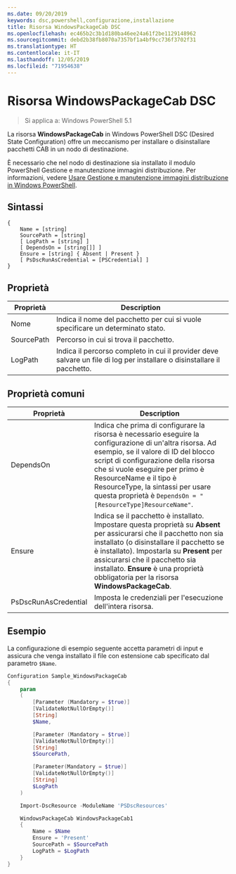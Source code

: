 ```yaml
---
ms.date: 09/20/2019
keywords: dsc,powershell,configurazione,installazione
title: Risorsa WindowsPackageCab DSC
ms.openlocfilehash: ec465b2c3b1d180ba46ee24a61f2be1129148962
ms.sourcegitcommit: debd2b38fb8070a7357bf1a4bf9cc736f3702f31
ms.translationtype: HT
ms.contentlocale: it-IT
ms.lasthandoff: 12/05/2019
ms.locfileid: "71954638"
---
```

# <a name="dsc-windowspackagecab-resource"></a>Risorsa WindowsPackageCab DSC

> Si applica a: Windows PowerShell 5.1

La risorsa **WindowsPackageCab** in Windows PowerShell DSC (Desired State Configuration) offre un meccanismo per installare o disinstallare pacchetti CAB in un nodo di destinazione.

È necessario che nel nodo di destinazione sia installato il modulo PowerShell Gestione e manutenzione immagini distribuzione. Per informazioni, vedere [Usare Gestione e manutenzione immagini distribuzione in Windows PowerShell](/windows-hardware/manufacture/desktop/use-dism-in-windows-powershell-s14).

## <a name="syntax"></a>Sintassi

```Syntax
{
    Name = [string]
    SourcePath = [string]
    [ LogPath = [string] ]
    [ DependsOn = [string[]] ]
    Ensure = [string] { Absent | Present }
    [ PsDscRunAsCredential = [PSCredential] ]
}
```

## <a name="properties"></a>Proprietà

|Proprietà |Description |
|---|---|
|Nome |Indica il nome del pacchetto per cui si vuole specificare un determinato stato. |
|SourcePath |Percorso in cui si trova il pacchetto. |
|LogPath |Indica il percorso completo in cui il provider deve salvare un file di log per installare o disinstallare il pacchetto. |

## <a name="common-properties"></a>Proprietà comuni

|Proprietà |Description |
|---|---|
|DependsOn |Indica che prima di configurare la risorsa è necessario eseguire la configurazione di un'altra risorsa. Ad esempio, se il valore di ID del blocco script di configurazione della risorsa che si vuole eseguire per primo è ResourceName e il tipo è ResourceType, la sintassi per usare questa proprietà è `DependsOn = "[ResourceType]ResourceName"`. |
|Ensure |Indica se il pacchetto è installato. Impostare questa proprietà su **Absent** per assicurarsi che il pacchetto non sia installato (o disinstallare il pacchetto se è installato). Impostarla su **Present** per assicurarsi che il pacchetto sia installato. **Ensure** è una proprietà obbligatoria per la risorsa **WindowsPackageCab**. |
|PsDscRunAsCredential |Imposta le credenziali per l'esecuzione dell'intera risorsa. |

## <a name="example"></a>Esempio

La configurazione di esempio seguente accetta parametri di input e assicura che venga installato il file con estensione cab specificato dal parametro `$Name`.

```powershell
Configuration Sample_WindowsPackageCab
{
    param
    (
        [Parameter (Mandatory = $true)]
        [ValidateNotNullOrEmpty()]
        [String]
        $Name,

        [Parameter (Mandatory = $true)]
        [ValidateNotNullOrEmpty()]
        [String]
        $SourcePath,

        [Parameter(Mandatory = $true)]
        [ValidateNotNullOrEmpty()]
        [String]
        $LogPath
    )

    Import-DscResource -ModuleName 'PSDscResources'

    WindowsPackageCab WindowsPackageCab1
    {
        Name = $Name
        Ensure = 'Present'
        SourcePath = $SourcePath
        LogPath = $LogPath
    }
}
```